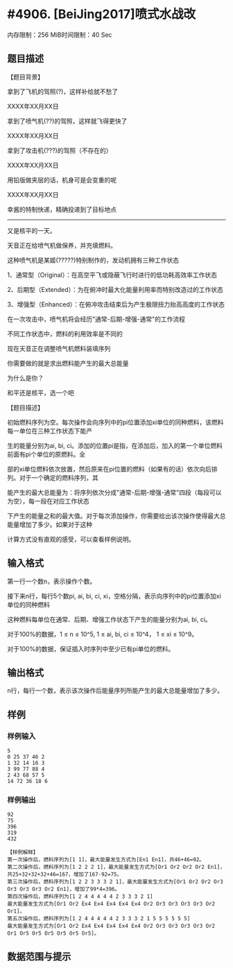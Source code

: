 # #4906. [BeiJing2017]喷式水战改

内存限制：256 MiB时间限制：40 Sec

## 题目描述

【题目背景】

拿到了飞机的驾照(?)，这样补给就不愁了

XXXX年XX月XX日

拿到了喷气机(??)的驾照，这样就飞得更快了

XXXX年XX月XX日

拿到了攻击机(???)的驾照（不存在的）

XXXX年XX月XX日

用铅版做夹层的话，机身可是会变重的呢

XXXX年XX月XX日

幸酱的特制快递，精确投递到了目标地点

-------------------------------------

又是核平的一天。

天音正在给喷气机做保养，并充填燃料。

这种喷气机是某姬(?????)特别制作的，发动机拥有三种工作状态

1、通常型（Original）：在高空平飞或隐蔽飞行时进行的低功耗高效率工作状态

2、后期型（Extended）：为在俯冲时最大化能量利用率而特别改造过的工作状态

3、增强型（Enhanced）：在俯冲攻击结束后为产生极限扭力抬高高度的工作状态

在一次攻击中，喷气机将会经历"通常-后期-增强-通常"的工作流程

不同工作状态中，燃料的利用效率是不同的

现在天音正在调整喷气机燃料装填序列

你需要做的就是求出燃料能产生的最大总能量

为什么是你？

和平还是核平，选一个吧

【题目描述】

初始燃料序列为空。每次操作会向序列中的pi位置添加xi单位的同种燃料，该燃料每一单位在三种工作状态下能产

生的能量分别为ai, bi, ci。添加的位置pi是指，在添加后，加入的第一个单位燃料前面有pi个单位的原燃料。全

部的xi单位燃料依次放置，然后原来在pi位置的燃料（如果有的话）依次向后排列。对于一个确定的燃料序列，其

能产生的最大总能量为：将序列依次分成"通常-后期-增强-通常"四段（每段可以为空），每一段在对应工作状态

下产生的能量之和的最大值。对于每次添加操作，你需要给出该次操作使得最大总能量增加了多少。如果对于这种

计算方式没有直观的感受，可以查看样例说明。

## 输入格式

第一行一个数n，表示操作个数。

接下来n行，每行5个数pi, ai, bi, ci, xi，空格分隔，表示向序列中的pi位置添加xi单位的同种燃料

这种燃料每单位在通常、后期、增强工作状态下产生的能量分别为ai, bi, ci。

对于100%的数据，1 &le; n &le; 10^5, 1 &le; ai, bi, ci &le; 10^4， 1 &le; xi &le; 10^9。

对于100%的数据，保证插入时序列中至少已有pi单位的燃料。

## 输出格式

n行，每行一个数，表示该次操作后能量序列所能产生的最大总能量增加了多少。

## 样例

### 样例输入

    
    5
    0 25 37 46 2
    1 32 14 16 3
    3 99 77 88 4
    2 43 68 57 5
    14 72 36 18 6
    

### 样例输出

    
    92
    75
    396
    319
    432
    
    【样例解释】
    第一次操作后，燃料序列为[1 1]，最大能量发生方式为[En1 En1]，共46+46=92。
    第二次操作后，燃料序列为[1 2 2 2 1]，最大能量发生方式为[Or1 Or2 Or2 Or2 En1]，共25+32+32+32+46=167，增加了167-92=75。
    第三次操作后，燃料序列为[1 2 2 3 3 3 2 1]，最大能量发生方式为[Or1 Or2 Or2 Or3 Or3 Or3 Or3 Or2 En1]，增加了99*4=396。
    第四次操作后，燃料序列为[1 2 4 4 4 4 4 2 3 3 3 2 1]
    最大能量发生方式为[Or1 Or2 Ex4 Ex4 Ex4 Ex4 Ex4 Or2 Or3 Or3 Or3 Or3 Or2 Or1]。
    第五次操作后，燃料序列为[1 2 4 4 4 4 4 2 3 3 3 2 1 5 5 5 5 5 5]
    最大能量发生方式为[Or1 Or2 Ex4 Ex4 Ex4 Ex4 Ex4 Or2 Or3 Or3 Or3 Or3 Or2 Or1 Or5 Or5 Or5 Or5 Or5 Or5]。
    
    

## 数据范围与提示
